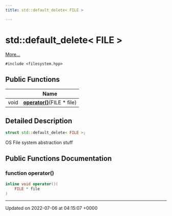 ```yaml
---
title: std::default_delete< FILE >

---
```


# std::default_delete< FILE >



 [More...](#detailed-description)


`#include <filesystem.hpp>`

## Public Functions

|                | Name           |
| -------------- | -------------- |
| void | **[operator()](/engine/Classes/structstd_1_1default__delete_3_01_f_i_l_e_01_4/#function-operator())**(FILE * file) |

## Detailed Description

```cpp
struct std::default_delete< FILE >;
```


OS File system abstraction stuff 

## Public Functions Documentation

### function operator()

```cpp
inline void operator()(
    FILE * file
)
```


-------------------------------

Updated on 2022-07-06 at 04:15:07 +0000